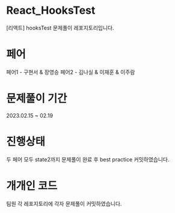 # React_HooksTest
[리액트] hooksTest 문제풀이 레포지토리입니다.

# 페어
페어1 - 구현서 & 장영승
페어2 - 김나실 & 이재훈 & 이주람

# 문제풀이 기간
2023.02.15 ~ 02.19

# 진행상태
두 페어 모두 state2까지 문제풀이 완료 후 best practice 커밋하였습니다.

# 개개인 코드
팀원 각 레포지토리에 각자 문제풀이 커밋하였습니다.

